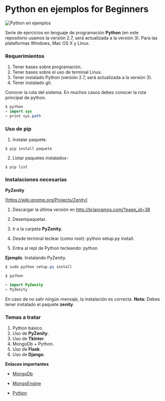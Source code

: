 # Python en ejemplos for Beginners

![Python en ejemplos](http://1.bp.blogspot.com/-J_ftL7JEuy4/U3k5Dy4je2I/AAAAAAAAAtI/K-Uo123XOcA/s1600/Sin+t%C3%ADtulo-1.png "Python en ejemplos")

Serie de ejercicios en lenguaje de programación **Python** (en este repositorio usamos la versión 2.7, será actualizada a la versión 3). Para las plataformas Windows, Mac OS X y Linux. 


### Requerimientos

1. Tener bases sobre programación.
2. Tener bases sobre el uso de terminal Linux.
3. Tener instalado Python (versión 2.7, será actualizada a la versión 3).
4. Tener instalado git.


Conocer la ruta del sistema. En muchos casos debes conocer la ruta principal de python.

```java
$ python 
> import sys
> print sys.path
```

### Uso de pip

1. Instalar paquete.

```
$ pip install paquete
```

2. Listar paquetes instalados-

```
$ pip list
```


### Instalaciones necesarias


**PyZenity** 

[https://wiki.gnome.org/Projects/Zenity]

1. Descargar la última versión en http://brianramos.com/?page_id=38

2. Desempaquetar.
3. Ir a la carpeta **PyZenity**.
4. Desde terminal teclear (como root): python setup.py install.
5. Entra al repl de Python tecleando: python 


**Ejemplo**. Instalando PyZenity. 

```java
$ sudo python setup.py install

$ python 

> import PyZenity
> PyZenity

```

En caso de no salir ningún mensaje, la instalación es correcta. **Nota:** Debes tener instalado el paquete **zenity**. 


### Temas a tratar

1. Python básico.
2. Uso de **PyZenity**.
3. Uso de **Tkinter**.
4. MongoDb + Python.
5. Uso de **Flask**. 
6. Uso de **Django**.


**Enlaces importantes**

* [MongoDb](https://www.mongodb.com/)

* [MongoEngine](http://mongoengine.org/)

* [Python](https://www.python.org/)
